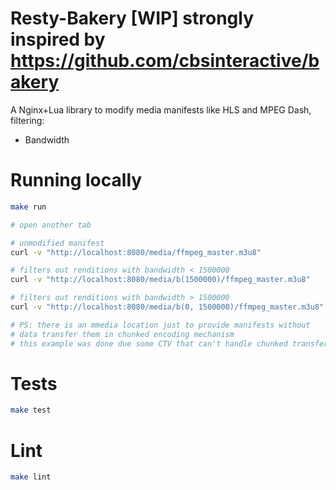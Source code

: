 # Resty-Bakery [WIP] strongly inspired by https://github.com/cbsinteractive/bakery

A Nginx+Lua library to modify media manifests like HLS and MPEG Dash, filtering:

* Bandwidth

# Running locally

```bash
make run

# open another tab

# unmodified manifest
curl -v "http://localhost:8080/media/ffmpeg_master.m3u8"

# filters out renditions with bandwidth < 1500000
curl -v "http://localhost:8080/media/b(1500000)/ffmpeg_master.m3u8"

# filters out renditions with bandwidth > 1500000
curl -v "http://localhost:8080/media/b(0, 1500000)/ffmpeg_master.m3u8"

# PS: there is an mmedia location just to provide manifests without
# data transfer them in chunked encoding mechanism
# this example was done due some CTV that can't handle chunked transfer encoding
```

# Tests

```bash
make test
```

# Lint

```bash
make lint
```



